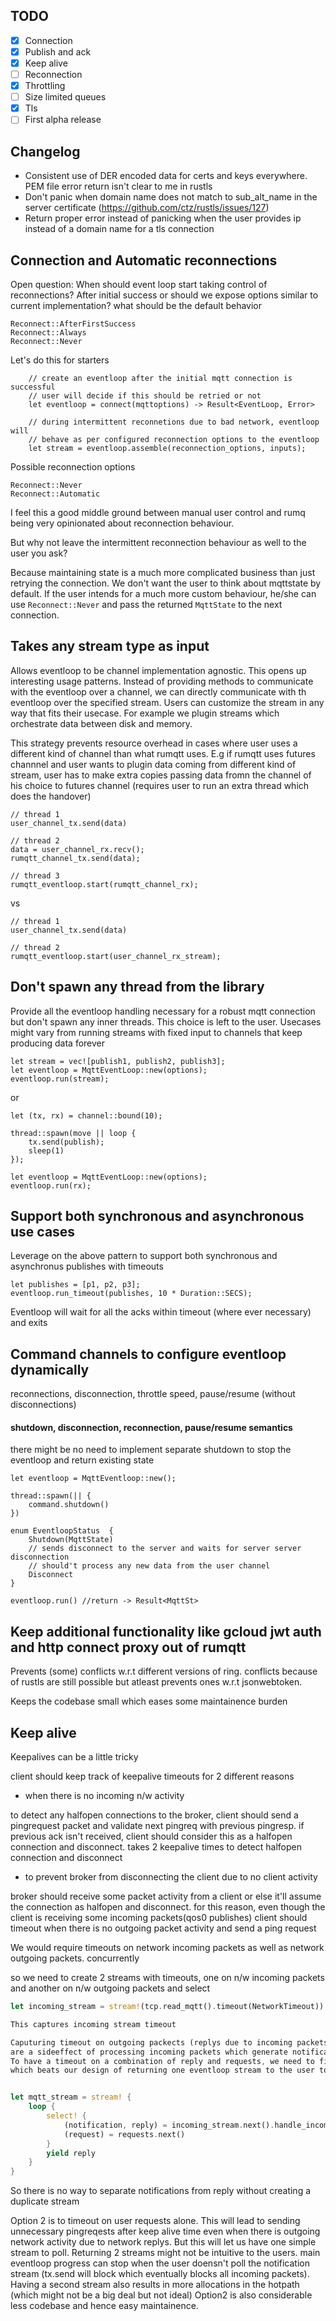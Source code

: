 
TODO
------

- [X] Connection
- [X] Publish and ack
- [X] Keep alive
- [ ] Reconnection
- [X] Throttling
- [ ] Size limited queues
- [X] Tls
- [ ] First alpha release

Changelog
--------
* Consistent use of DER encoded data for certs and keys everywhere. PEM file error return isn't clear to me in rustls
* Don't panic when domain name does not match to sub_alt_name in the server certificate (https://github.com/ctz/rustls/issues/127)
* Return proper error instead of panicking when the user provides ip instead of a domain name for a tls connection

Connection and Automatic reconnections
-------

Open question: When should event loop start taking control of reconnections? After initial success or should
we expose options similar to current implementation? what should be the default behavior

```
Reconnect::AfterFirstSuccess
Reconnect::Always
Reconnect::Never
```

Let's do this for starters

```$xslt
    // create an eventloop after the initial mqtt connection is successful
    // user will decide if this should be retried or not
    let eventloop = connect(mqttoptions) -> Result<EventLoop, Error>

    // during intermittent reconnetions due to bad network, eventloop will
    // behave as per configured reconnection options to the eventloop
    let stream = eventloop.assemble(reconnection_options, inputs);
```

Possible reconnection options

```$xslt
Reconnect::Never
Reconnect::Automatic
```

I feel this a good middle ground between manual user control and rumq being very opinionated about
reconnection behaviour. 

But why not leave the intermittent reconnection behaviour as well to the user you ask? 

Because maintaining
state is a much more complicated business than just retrying the connection. We don't want the user to think
about mqttstate by default. If the user intends for a much more custom behaviour, he/she can use
`Reconnect::Never` and pass the returned `MqttState` to the next connection.

Takes any stream type as input
-------

Allows eventloop to be channel implementation agnostic. This opens up interesting usage patterns. Instead of providing
methods to communicate with the eventloop over a channel, we can directly communicate with th eventloop over the specified stream. Users can customize the stream in any way that fits their usecase. For example we plugin streams which orchestrate data between 
disk and memory.

This strategy prevents resource overhead in cases where user uses a different kind of channel than what rumqtt uses. E.g if
rumqtt uses futures channnel and user wants to plugin data coming from different kind of stream, user has to make extra copies
passing data fromn the channel of his choice to futures channel (requires user to run an extra thread which does the handover)

```
// thread 1
user_channel_tx.send(data)

// thread 2
data = user_channel_rx.recv();
rumqtt_channel_tx.send(data);

// thread 3
rumqtt_eventloop.start(rumqtt_channel_rx);
```

vs

```
// thread 1
user_channel_tx.send(data)

// thread 2
rumqtt_eventloop.start(user_channel_rx_stream);
```


Don't spawn any thread from the library
-------

Provide all the eventloop handling necessary for a robust mqtt connection but don't spawn any inner threads. This choice is
left to the user. Usecases might vary from running streams with fixed input to channels that keep producing data forever

```
let stream = vec![publish1, publish2, publish3];
let eventloop = MqttEventLoop::new(options);
eventloop.run(stream);
```

or

```
let (tx, rx) = channel::bound(10);

thread::spawn(move || loop {
    tx.send(publish);
    sleep(1)
});

let eventloop = MqttEventLoop::new(options);
eventloop.run(rx);
```


Support both synchronous and asynchronous use cases
-------

Leverage on the above pattern to support both synchronous and asynchronus publishes with timeouts

```
let publishes = [p1, p2, p3];
eventloop.run_timeout(publishes, 10 * Duration::SECS);
```

Eventloop will wait for all the acks within timeout (where ever necessary) and exits


Command channels to configure eventloop dynamically
-------

reconnections, disconnection, throttle speed, pause/resume (without disconnections)


#### shutdown, disconnection, reconnection, pause/resume semantics

there might be no need to implement separate shutdown to stop the eventloop and return existing state

```
let eventloop = MqttEventloop::new();

thread::spawn(|| {
    command.shutdown()
})

enum EventloopStatus  {
    Shutdown(MqttState)
    // sends disconnect to the server and waits for server server disconnection
    // should't process any new data from the user channel
    Disconnect 
}

eventloop.run() //return -> Result<MqttSt>
```


Keep additional functionality like gcloud jwt auth and http connect proxy out of rumqtt
-------

Prevents (some) conflicts w.r.t different versions of ring. conflicts because of rustls are still possible but atleast
prevents ones w.r.t jsonwebtoken.

Keeps the codebase small which eases some maintainence burden

Keep alive
-------

Keepalives can be a little tricky

client should keep track of keepalive timeouts for 2 different reasons

* when there is no incoming n/w activity

to detect any halfopen connections to the broker, client should send a pingrequest packet
and validate next pingreq with previous pingresp.
if previous ack isn't received, client should consider this as a halfopen connection and
disconnect. takes 2 keepalive times to detect halfopen connection and disconnect

* to prevent broker from disconnecting the client due to no client activity

broker should receive some packet activity from a client or else it'll assume the
connection as halfopen and disconnect.
for this reason, even though the client is receiving some incoming packets(qos0 publishes)
client should timeout when there is no outgoing packet activity and send a ping request


We would require timeouts on network incoming packets as well as network outgoing packets. concurrently

so we need to create 2 streams with timeouts, one on n/w incoming packets and another on n/w outgoing packets and select

```rust
let incoming_stream = stream!(tcp.read_mqtt().timeout(NetworkTimeout))

This captures incoming stream timeout

Caputuring timeout on outgoing packects (replys due to incoming packets + user requests) is tricky because replys
are a sideeffect of processing incoming packets which generate notifications for the user as well. 
To have a timeout on a combination of reply and requests, we need to filter out notifications (or put it into other stream) 
which beats our design of returning one eventloop stream to the user to handle full mqtt io


let mqtt_stream = stream! {
    loop {
        select! {
            (notification, reply) = incoming_stream.next().handle_incoming_packet(),
            (request) = requests.next()
        } 
        yield reply
    }
}
```

So there is no way to separate notifications from reply without creating a duplicate stream

Option 2 is to timeout on user requests alone. This will lead to sending unnecessary pingreqests after keep alive time
even when there is outgoing network activity due to network replys. But this will let us have one simple 
stream to poll. Returning 2 streams might not be intuitive to the users. main eventloop progress can stop when the user
doensn't poll the notification stream (tx.send will block which eventually blocks all incoming packets). Having a second stream also results in more allocations in the hotpath (which might not be a big deal but not ideal) 
Option2 is also considerable less codebase and hence easy maintainence.

